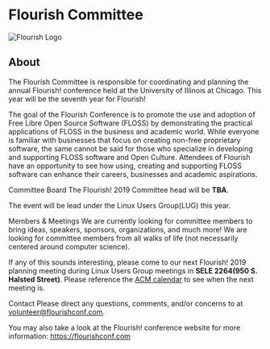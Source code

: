 # Flourish Committee

![Flourish Logo](/media/flourish-lrg-logo.png)

## About

The Flourish Committee is responsible for coordinating and planning the annual Flourish! conference held at the University of Illinois at Chicago.  This year will be the seventh year for Flourish!

The goal of the Flourish Conference is to promote the use and adoption of Free Libre Open Source Software (FLOSS) by demonstrating the practical applications of FLOSS in the business and academic world. While everyone is familiar with businesses that focus on creating non-free proprietary software, the same cannot be said for those who specialize in developing and supporting FLOSS software and Open Culture. Attendees of Flourish have an opportunity to see how using, creating and supporting FLOSS software can enhance their careers, businesses and academic aspirations.

Committee Board
The Flourish! 2019 Committee head will be **TBA**.

The event will be lead under the Linux Users Group(LUG) this year.

Members & Meetings
We are currently looking for committee members to bring ideas, speakers, sponsors, organizations, and much more! We are looking for committee members from all walks of life (not necessarily centered around computer science).

If any of this sounds interesting, please come to our next Flourish! 2019 planning meeting during Linux Users Group meetings in **SELE 2264(950 S. Halsted Street)**. Please reference the [ACM calendar](/calendar) to see when the next meeting is.

Contact
Please direct any questions, comments, and/or concerns to at <volunteer@flourishconf.com>.

You may also take a look at the Flourish! conference website for more information: <https://flourishconf.com>

